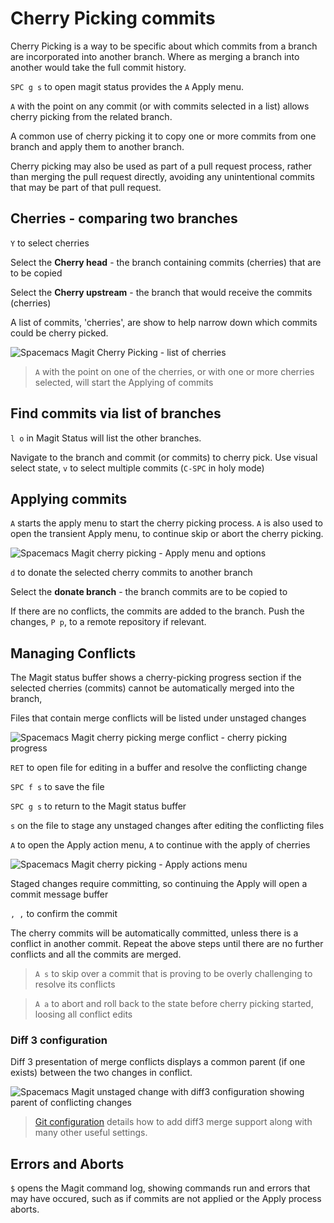 # Cherry Picking commits

Cherry Picking is a way to be specific about which commits from a branch are incorporated into another branch.  Where as merging a branch into another would take the full commit history.

`SPC g s` to open magit status provides the `A` Apply menu.

`A` with the point on any commit (or with commits selected in a list) allows cherry picking from the related branch.

A common use of cherry picking it to copy one or more commits from one branch and apply them to another branch.

Cherry picking may also be used as part of a pull request process, rather than merging the pull request directly, avoiding any unintentional commits that may be part of that pull request.


## Cherries - comparing two branches

`Y` to select cherries

Select the **Cherry head** - the branch containing commits (cherries) that are to be copied

Select the **Cherry upstream** - the branch that would receive the commits (cherries)

A list of commits, 'cherries', are show to help narrow down which commits could be cherry picked.

![Spacemacs Magit Cherry Picking - list of cherries](https://raw.githubusercontent.com/practicalli/graphic-design/live/spacemacs/screenshots/spacemacs-magit-cherry-picking-cherries.png)

> `A` with the point on one of the cherries, or with one or more cherries selected, will start the Applying of commits


## Find commits via list of branches

`l o` in Magit Status will list the other branches.

Navigate to the branch and commit (or commits) to cherry pick.  Use visual select state, `v` to select multiple commits (`C-SPC` in holy mode)


## Applying commits

`A` starts the apply menu to start the cherry picking process.  `A` is also used to open the transient Apply menu, to continue skip or abort the cherry picking.

![Spacemacs Magit cherry picking - Apply menu and options](https://raw.githubusercontent.com/practicalli/graphic-design/live/spacemacs/screenshots/spacemacs-magit-cherry-picking-apply-menu.png)

`d` to donate the selected cherry commits to another branch

Select the **donate branch** - the branch commits are to be copied to

If there are no conflicts, the commits are added to the branch.  Push the changes, `P p`, to a remote repository if relevant.


## Managing Conflicts

The Magit status buffer shows a cherry-picking progress section if the selected cherries (commits) cannot be automatically merged into the branch,

Files that contain merge conflicts will be listed under unstaged changes

![Spacemacs Magit cherry picking merge conflict - cherry picking progress](https://raw.githubusercontent.com/practicalli/graphic-design/live/spacemacs/screenshots/spacemacs-magit-cherry-picking-merge-conflict-show-progress-unmerged-files.png)

`RET` to open file for editing in a buffer and resolve the conflicting change

`SPC f s` to save the file

`SPC g s` to return to the Magit status buffer

`s` on the file to stage any unstaged changes after editing the conflicting files

`A` to open the Apply action menu, `A` to continue with the apply of cherries

![Spacemacs Magit cherry picking - Apply actions menu](https://raw.githubusercontent.com/practicalli/graphic-design/live/spacemacs/screenshots/spacemacs-magit-cherry-picking-actions-menu.png)

Staged changes require committing, so continuing the Apply will open a commit message buffer

`, ,` to confirm the commit

The cherry commits will be automatically committed, unless there is a conflict in another commit. Repeat the above steps until there are no further conflicts and all the commits are merged.

> `A s` to skip over a commit that is proving to be overly challenging to resolve its conflicts

> `A a` to abort and roll back to the state before cherry picking started, loosing all conflict edits


### Diff 3 configuration

Diff 3 presentation of merge conflicts displays a common parent (if one exists) between the two changes in conflict.

![Spacemacs Magit unstaged change with diff3 configuration showing parent of conflicting changes](https://raw.githubusercontent.com/practicalli/graphic-design/live/spacemacs/screenshots/spacemacs-magit-diff3-merge-parent-example.png)

> [Git configuration](/source-control/git-configuration.md) details how to add diff3 merge support along with many other useful settings.


## Errors and Aborts

`$` opens the Magit command log, showing commands run and errors that may have occured, such as if commits are not applied or the Apply process aborts.
